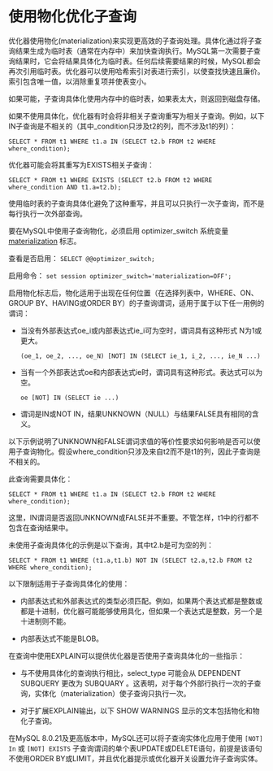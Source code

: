 # 使用物化优化子查询

优化器使用物化(materialization)来实现更高效的子查询处理。具体化通过将子查询结果生成为临时表（通常在内存中）来加快查询执行。MySQL第一次需要子查询结果时，它会将结果具体化为临时表。任何后续需要结果的时候，MySQL都会再次引用临时表。优化器可以使用哈希索引对表进行索引，以使查找快速且廉价。索引包含唯一值，以消除重复项并使表变小。

如果可能，子查询具体化使用内存中的临时表，如果表太大，则返回到磁盘存储。

如果不使用具体化，优化器有时会将非相关子查询重写为相关子查询。例如，以下IN子查询是不相关的（其中_condition只涉及t2的列，而不涉及t1的列）：

`SELECT * FROM t1 WHERE t1.a IN (SELECT t2.b FROM t2 WHERE where_condition);`

优化器可能会将其重写为EXISTS相关子查询：

`SELECT * FROM t1 WHERE EXISTS (SELECT t2.b FROM t2 WHERE where_condition AND t1.a=t2.b);`

使用临时表的子查询具体化避免了这种重写，并且可以只执行一次子查询，而不是每行执行一次外部查询。

要在MySQL中使用子查询物化，必须启用 optimizer_switch 系统变量 [materialization](https://dev.mysql.com/doc/refman/8.0/en/switchable-optimizations.html#optflag_materialization) 标志。

查看是否启用： `SELECT @@optimizer_switch;`

启用命令： `set session optimizer_switch='materialization=OFF';`

启用物化标志后，物化适用于出现在任何位置（在选择列表中，WHERE、ON、GROUP BY、HAVING或ORDER BY）的子查询谓词，适用于属于以下任一用例的谓词：

- 当没有外部表达式oe_i或内部表达式ie_i可为空时，谓词具有这种形式 N为1或更大。
  
  `(oe_1, oe_2, ..., oe_N) [NOT] IN (SELECT ie_1, i_2, ..., ie_N ...)`

- 当有一个外部表达式oe和内部表达式ie时，谓词具有这种形式。表达式可以为空。
  
  `oe [NOT] IN (SELECT ie ...)`

- 谓词是IN或NOT IN，结果UNKNOWN（NULL）与结果FALSE具有相同的含义。

以下示例说明了UNKNOWN和FALSE谓词求值的等价性要求如何影响是否可以使用子查询物化。假设where_condition只涉及来自t2而不是t1的列，因此子查询是不相关的。

此查询需要具体化：

`SELECT * FROM t1 WHERE t1.a IN (SELECT t2.b FROM t2 WHERE where_condition);`

这里，IN谓词是否返回UNKNOWN或FALSE并不重要。不管怎样，t1中的行都不包含在查询结果中。

未使用子查询具体化的示例是以下查询，其中t2.b是可为空的列：

`SELECT * FROM t1 WHERE (t1.a,t1.b) NOT IN (SELECT t2.a,t2.b FROM t2 WHERE where_condition);`

以下限制适用于子查询具体化的使用：

- 内部表达式和外部表达式的类型必须匹配。例如，如果两个表达式都是整数或都是十进制，优化器可能能够使用具化，但如果一个表达式是整数，另一个是十进制则不能。

- 内部表达式不能是BLOB。

在查询中使用EXPLAIN可以提供优化器是否使用子查询具体化的一些指示：

- 与不使用具体化的查询执行相比，select_type 可能会从 DEPENDENT SUBQUERY 更改为 SUBQUARY 。这表明，对于每个外部行执行一次的子查询，实体化（materialization）使子查询只执行一次。

- 对于扩展EXPLAIN输出，以下 SHOW WARNINGS 显示的文本包括物化和物化子查询。

在MySQL 8.0.21及更高版本中，MySQL还可以将子查询实体化应用于使用 `[NOT] In` 或 `[NOT] EXISTS` 子查询谓词的单个表UPDATE或DELETE语句，前提是该语句不使用ORDER BY或LIMIT，并且优化器提示或优化器开关设置允许子查询实体。

